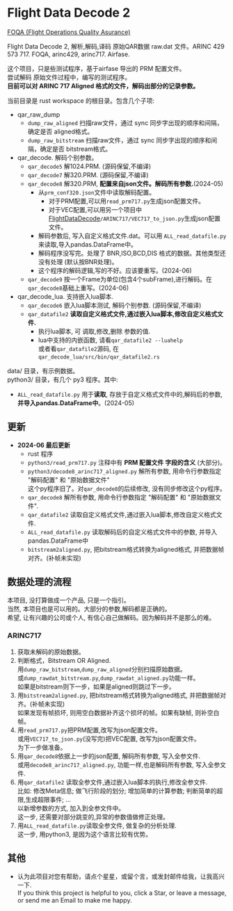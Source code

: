 # Flight Data Decode 2   

[FOQA (Flight Operations Quality Asurance)](http://en.wikipedia.org/wiki/Flight_operations_quality_assurance)  

Flight Data Decode 2, 解析,解码,译码 原始QAR数据 raw.dat 文件。ARINC 429 573 717. FOQA, arinc429, arinc717. Airfase.  

这个项目，只是些测试程序，基于airfase 导出的 PRM 配置文件。   
尝试解码 原始文件过程中，编写的测试程序。   
**目前可以对 ARINC 717 Aligned 格式的文件，解码出部分的记录参数。**   

当前目录是 rust workspace 的根目录。包含几个子项:   
* qar_raw_dump   
  - `dump_raw_aligned` 扫描raw文件，通过 sync 同步字出现的顺序和间隔，确定是否 aligned格式。   
  - `dump_raw_bitstream` 扫描raw文件，通过 sync 同步字出现的顺序和间隔，确定是否 bitstream格式。   
* qar_decode.  解码个别参数。   
  - `qar_decode5` 解1024.PRM. (源码保留,不编译)   
  - `qar_decode7` 解320.PRM. (源码保留,不编译)   
  - `qar_decode8` 解320.PRM, **配置来自json文件。解码所有参数.**(2024-05)   
    - 从`prm_conf320.json`文件中读取解码配置。   
      - 对于PRM配置,可以用`read_prm717.py`生成json配置文件。   
      - 对于VEC配置,可以用另一个项目中[FlightDataDecode](https://github.com/osnosn/FlightDataDecode)`/ARINC717/VEC717_to_json.py`生成json配置文件。   
    - 解码参数后, 写入自定义格式文件.dat。可以用 `ALL_read_datafile.py` 来读取,导入pandas.DataFrame中。   
    - 解码程序没写完。处理了 BNR,ISO,BCD,DIS 格式的数据。其他类型还没有处理 (默认按BNR处理)。   
    - 这个程序的解码逻辑,写的不好。应该要重写。(2024-06)   
  - `qar_decode9` 按一个Frame为单位(包含4个subFrame),进行解码。在`qar_decode8`基础上重写。(2024-06)   
* qar_decode_lua. 支持嵌入lua脚本.    
  - `qar_decode6` 嵌入lua脚本测试, 解码个别参数. (源码保留,不编译)   
  - `qar_datafile2` **读取自定义格式文件,通过嵌入lua脚本,修改自定义格式文件.**   
    - 执行lua脚本, 可 调取,修改,删除 参数的值.   
    - lua中支持的内嵌函数, 请看`qar_datafile2 --luahelp`   
      或者看`qar_datafile2`源码, 在`qar_decode_lua/src/bin/qar_datafile2.rs`   

data/ 目录，有示例数据。  
python3/ 目录，有几个 py3 程序。其中:   
* `ALL_read_datafile.py` 用于**读取**, 存放于自定义格式文件中的,解码后的参数, **并导入pandas.DataFrame中**。(2024-05)   

## 更新  
* **2024-06 最后更新**   
  - rust 程序  
  - `python3/read_prm717.py` 注释中有 **PRM 配置文件 字段的含义** (大部分)。  
  - `python3/decode8_arinc717_aligned.py` 解所有参数, 用命令行参数指定 "解码配置" 和 "原始数据文件"   
    这个py程序旧了。对`qar_decode8`的后续修改, 没有同步修改这个py程序。   
  - `qar_decode8` 解所有参数, 用命令行参数指定 "解码配置" 和 "原始数据文件".   
  - `qar_datafile2` 读取自定义格式文件,通过嵌入lua脚本,修改自定义格式文件.   
  - `ALL_read_datafile.py` 读取解码后的自定义格式文件中的参数, 并导入pandas.DataFrame中   
  - `bitstream2aligned.py`, 把bitstream格式转换为aligned格式, 并把数据帧对齐。(补帧未实现)   

## 数据处理的流程   
本项目, 没打算做成一个产品, 只是一个指引。   
当然, 本项目也是可以用的。大部分的参数,解码都是正确的。   
希望, 让有兴趣的公司或个人, 有信心自己做解码。因为解码并不是那么的难。   

### ARINC717   
1. 获取未解码的原始数据。   
2. 判断格式，Bitstream OR Aligned.    
   用`dump_raw_bitstream`,`dump_raw_aligned`分别扫描原始数据。   
   或`dump_rawdat_bitstream.py`,`dump_rawdat_aligned.py`功能一样。    
   如果是bitstream则下一步，如果是aligned则跳过下一步。   
3. 用`bitstream2aligned.py`, 把bitstream格式转换为aligned格式, 并把数据帧对齐。(补帧未实现)   
   如果发现有帧损坏, 则用空白数据补齐这个损坏的帧。如果有缺帧, 则补空白帧。   
4. 用`read_prm717.py`把PRM配置,改写为json配置文件。   
   或用`VEC717_to_json.py`(没写完)把VEC配置, 改写为json配置文件。   
   为下一步做准备。   
5. 用`qar_decode8`依据上一步的json配置, 解码所有参数, 写入全参文件.   
   或用`decode8_arinc717_aligned.py`, 功能一样,也是解码所有参数, 写入全参文件.   
6. 用`qar_datafile2` 读取全参文件,通过嵌入lua脚本的执行,修改全参文件.   
   比如: 修改Meta信息; 做飞行阶段的划分; 增加简单的计算参数; 判断简单的超限,生成超限事件; ...    
   以新增参数的方式, 加入到全参文件中。   
   这一步, 还需要对部分跳变的,异常的参数值做修正处理。   
7. 用`ALL_read_datafile.py`读取全参文件, 做复杂的分析处理.   
   这一步, 用python3, 是因为这个语言比较有优势。   


## 其他  
* 认为此项目对您有帮助，请点个星星，或留个言，或发封邮件给我，让我高兴一下.   
  If you think this project is helpful to you, click a Star, or leave a message, or send me an Email to make me happy.  


